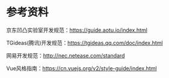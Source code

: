 # 参考资料

京东凹凸实验室开发规范：https://guide.aotu.io/index.html

TGideas(腾讯)开发规范：https://tgideas.qq.com/doc/index.html

网易开发规范：http://nec.netease.com/standard

Vue风格指南：https://cn.vuejs.org/v2/style-guide/index.html

